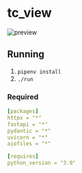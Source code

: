 # tc_view
![preview](https://quad.pe/e/heyvQ1ptSy.png)
## Running
1. `pipenv install`
2. `./run`


### Required
```yaml
[packages]
httpx = "*"
fastapi = "*"
pydantic = "*"
uvicorn = "*"
aiofiles = "*"

[requires]
python_version = "3.9"
```
